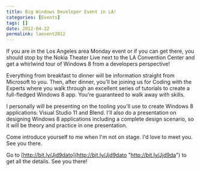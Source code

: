 ```yaml
---
title: Big Windows Developer Event in LA!
categories: [Events]
tags: []
date: 2012-04-22
permalink: laevent2012
---
```


If you are in the Los Angeles area Monday event or if you can get there, you should stop by the Nokia Theater Live next to the LA Convention Center and get a whirlwind tour of Windows 8 from a developers perspective!
<!-- xmore -->

Everything from breakfast to dinner will be information straight from Microsoft to you. Then, after dinner, you&#39;ll be joining us for Coding with the Experts where you walk through an excellent series of tutorials to create a full-fledged Windows 8 app. You&#39;re guaranteed to walk away with skills.

I personally will be presenting on the tooling you&#39;ll use to create Windows 8 applications: Visual Studio 11 and Blend. I&#39;ll also do a presentation on designing Windows 8 applications including a complete design scenario, so it will be theory and practice in one presentation.

Come introduce yourself to me when I&#39;m not on stage. I&#39;d love to meet you. See you there.

Go to [http://bit.ly/Jjd9dato](http://bit.ly/Jjd9dato "http://bit.ly/Jjd9da") to get all the details. See you there!